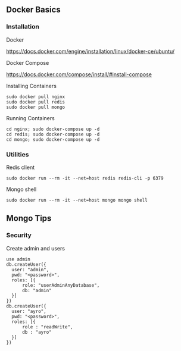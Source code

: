 ## Docker Basics ##

### Installation ###

Docker

https://docs.docker.com/engine/installation/linux/docker-ce/ubuntu/

Docker Compose

https://docs.docker.com/compose/install/#install-compose

Installing Containers
````
sudo docker pull nginx
sudo docker pull redis
sudo docker pull mongo
````
Running Containers
````
cd nginx; sudo docker-compose up -d
cd redis; sudo docker-compose up -d
cd mongo; sudo docker-compose up -d
````

### Utilities ###

Redis client
````
sudo docker run --rm -it --net=host redis redis-cli -p 6379
````

Mongo shell
````
sudo docker run --rm -it --net=host mongo mongo shell
````

## Mongo Tips ##

### Security ###

Create admin and users
````
use admin
db.createUser({
  user: "admin",
  pwd: "<password>",
  roles: [{
      role: "userAdminAnyDatabase",
      db: "admin"
  }]
})
db.createUser({
  user: "ayro",
  pwd: "<password>",
  roles: [{
      role : "readWrite",
      db : "ayro"
  }]
})
````